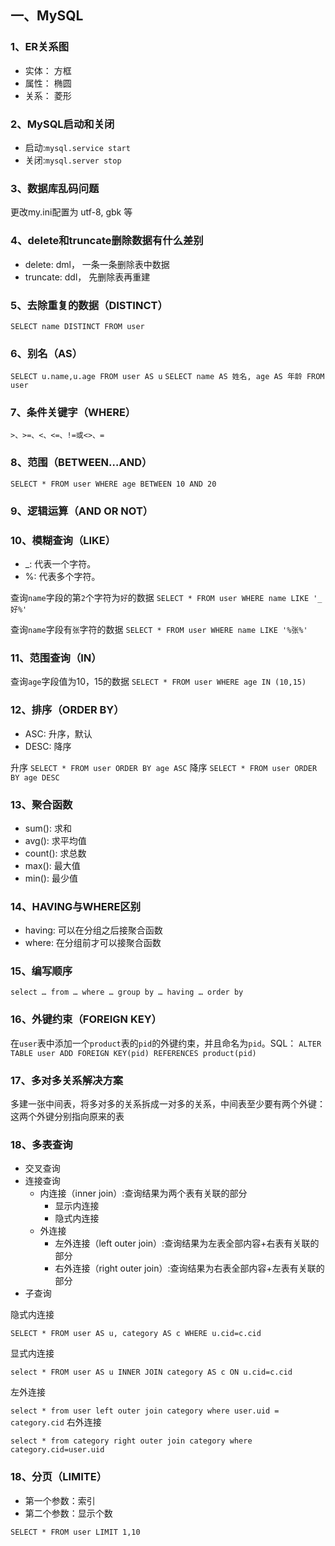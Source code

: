 ## 一、MySQL
	
### 1、ER关系图

- 实体： 方框
- 属性： 椭圆
- 关系： 菱形

### 2、MySQL启动和关闭
- 启动:```mysql.service start```
- 关闭:```mysql.server stop```

### 3、数据库乱码问题
更改my.ini配置为 utf-8, gbk 等

### 4、delete和truncate删除数据有什么差别

- delete: dml， 一条一条删除表中数据
- truncate: ddl， 先删除表再重建

### 5、去除重复的数据（DISTINCT）
```SELECT name DISTINCT FROM user```

### 6、别名（AS）
```SELECT u.name,u.age FROM user AS u```
```SELECT name AS 姓名, age AS 年龄 FROM user```

### 7、条件关键字（WHERE）
``` >、>=、<、<=、!=或<>、= ```

### 8、范围（BETWEEN…AND）
```SELECT * FROM user WHERE age BETWEEN 10 AND 20```

### 9、逻辑运算（AND OR NOT）

### 10、模糊查询（LIKE）
	
- _: 代表一个字符。
- %: 代表多个字符。

查询`name`字段的第`2`个字符为`好`的数据
``` SELECT * FROM user WHERE name LIKE '_好%' ```

查询`name`字段有`张`字符的数据
```SELECT * FROM user WHERE name LIKE '%张%' ```

### 11、范围查询（IN）

查询`age`字段值为10，15的数据
```SELECT * FROM user WHERE age IN (10,15)```

### 12、排序（ORDER BY）

- ASC: 升序，默认
- DESC: 降序

升序 ```SELECT * FROM user ORDER BY age ASC```
降序 ```SELECT * FROM user ORDER BY age DESC```

### 13、聚合函数
- sum(): 求和
- avg(): 求平均值
- count(): 求总数
- max(): 最大值
- min(): 最少值

### 14、HAVING与WHERE区别
- having: 可以在分组之后接聚合函数
- where: 在分组前才可以接聚合函数

### 15、编写顺序
``` select … from … where … group by … having … order by ```

### 16、外键约束（FOREIGN KEY）
在`user`表中添加一个`product`表的`pid`的外键约束，并且命名为`pid`。SQL：
```ALTER TABLE user ADD FOREIGN KEY(pid) REFERENCES product(pid)```

### 17、多对多关系解决方案

多建一张中间表，将多对多的关系拆成一对多的关系，中间表至少要有两个外键：这两个外键分别指向原来的表

### 18、多表查询

- 交叉查询
- 连接查询
	- 内连接（inner join）:查询结果为两个表有关联的部分
		- 显示内连接
		- 隐式内连接
	- 外连接
		- 左外连接（left outer join）:查询结果为左表全部内容+右表有关联的部分
		- 右外连接（right outer join）:查询结果为右表全部内容+左表有关联的部分
- 子查询

隐式内连接

```SELECT * FROM user AS u, category AS c WHERE u.cid=c.cid```

显式内连接

```select * FROM user AS u INNER JOIN category AS c ON u.cid=c.cid```

左外连接

```select * from user left outer join category where user.uid = category.cid```
右外连接

```select * from category right outer join category where category.cid=user.uid```

### 18、分页（LIMITE）
- 第一个参数：索引
- 第二个参数：显示个数

```SELECT * FROM user LIMIT 1,10```







